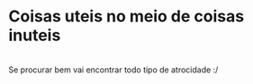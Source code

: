 <h1>Coisas uteis no meio de coisas inuteis</h1>
<br>
Se procurar bem vai encontrar todo tipo de atrocidade :/
